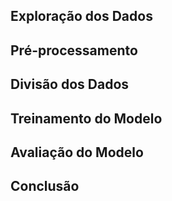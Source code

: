 ##	Exploração dos Dados


##	Pré-processamento


##	Divisão dos Dados


##	Treinamento do Modelo


##	Avaliação do Modelo


##  Conclusão